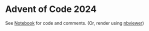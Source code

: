 # Advent of Code 2024

See [Notebook](/home.ipynb) for code and comments. 
(Or, render using [nbviewer](https://nbviewer.org/github/arirawr/aoc-2024/blob/main/home.ipynb))